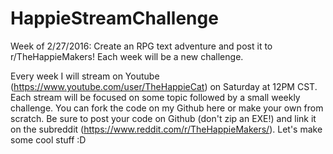 # HappieStreamChallenge
Week of 2/27/2016: Create an RPG text adventure and post it to r/TheHappieMakers! Each week will be a new challenge.

Every week I will stream on Youtube (https://www.youtube.com/user/TheHappieCat) on Saturday at 12PM CST. Each stream will be focused on some topic followed by a small weekly challenge. You can fork the code on my Github here or make your own from scratch. Be sure to post your code on Github (don't zip an EXE!) and link it on the subreddit (https://www.reddit.com/r/TheHappieMakers/). Let's make some cool stuff :D

